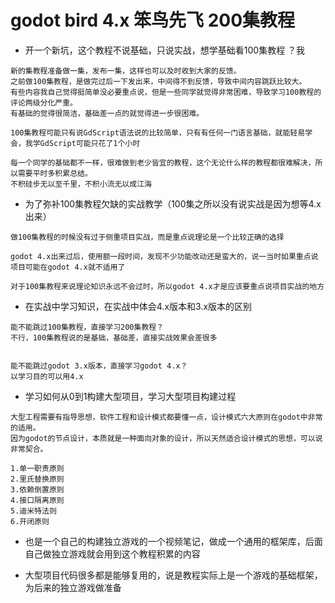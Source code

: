 # godot bird 4.x 笨鸟先飞 200集教程

- 开一个新坑，这个教程不说基础，只说实战，想学基础看100集教程
？我
```
新的集教程准备做一集，发布一集，这样也可以及时收到大家的反馈。
之前做100集教程，是做完过后一下发出来，中间得不到反馈，导致中间内容跳跃比较大。
有些内容我自己觉得挺简单没必要重点说，但是一些同学就觉得非常困难，导致学习100教程的评论两级分化严重。
有基础的觉得很简洁，基础差一点的就觉得进一步很困难。

100集教程可能只有说GdScript语法说的比较简单，只有有任何一门语言基础，就能轻易学会，我学GdScript可能只花了1个小时

每一个同学的基础都不一样，很难做到老少皆宜的教程，这个无论什么样的教程都很难解决，所以需要平时多积累总结。
不积硅步无以至千里，不积小流无以成江海
```

- 为了弥补100集教程欠缺的实战教学（100集之所以没有说实战是因为想等4.x出来）

```
做100集教程的时候没有过于侧重项目实战，而是重点说理论是一个比较正确的选择

godot 4.x出来过后，使用额一段时间，发现不少功能改动还是蛮大的，说一当时如果重点说项目可能在godot 4.x就不适用了

对于100集教程来说理论知识永远不会过时，所以godot 4.x才是应该要重点说项目实战的地方
```

- 在实战中学习知识，在实战中体会4.x版本和3.x版本的区别

```
能不能跳过100集教程，直接学习200集教程？
不行，100集教程说的是基础，基础差，直接实战效果会差很多


能不能跳过godot 3.x版本，直接学习godot 4.x？
以学习目的可以用4.x
```

- 学习如何从0到1构建大型项目，学习大型项目构建过程

```
大型工程需要有指导思想，软件工程和设计模式都要懂一点，设计模式六大原则在godot中非常的适用。
因为godot的节点设计，本质就是一种面向对象的设计，所以天然适合设计模式的思想，可以说非常契合。

1.单一职责原则
2.里氏替换原则
3.依赖倒置原则
4.接口隔离原则
5.迪米特法则
6.开闭原则
```

- 也是一个自己的构建独立游戏的一个视频笔记，做成一个通用的框架库，后面自己做独立游戏就会用到这个教程积累的内容


- 大型项目代码很多都是能够复用的，说是教程实际上是一个游戏的基础框架，为后来的独立游戏做准备
